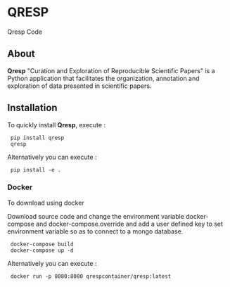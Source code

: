 # QRESP
Qresp Code

## About
**Qresp** "Curation and Exploration of Reproducible Scientific Papers" is a Python application that facilitates the organization, annotation and exploration of data presented in scientific papers.

## Installation 
To quickly install **Qresp**, execute : 

     pip install qresp 
     qresp

Alternatively you can execute : 

     pip install -e .
	 
### Docker
To download using docker

Download source code and change the environment variable docker-compose and docker-compose.override and add a user defined key to set environment variable so as to connect to a mongo database.
	
     docker-compose build
     docker-compose up -d	

Alternatively you can execute :

     docker run -p 8080:8080 qrespcontainer/qresp:latest